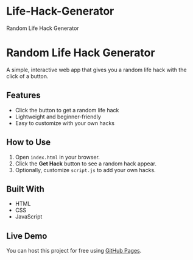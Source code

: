 # Life-Hack-Generator
Random Life Hack Generator

# Random Life Hack Generator

A simple, interactive web app that gives you a random life hack with the click of a button. 

## Features

- Click the button to get a random life hack
- Lightweight and beginner-friendly
- Easy to customize with your own hacks

## How to Use

1. Open `index.html` in your browser.
2. Click the **Get Hack** button to see a random hack appear.
3. Optionally, customize `script.js` to add your own hacks.

## Built With

- HTML
- CSS
- JavaScript

## Live Demo

You can host this project for free using [GitHub Pages](https://pages.github.com/).

